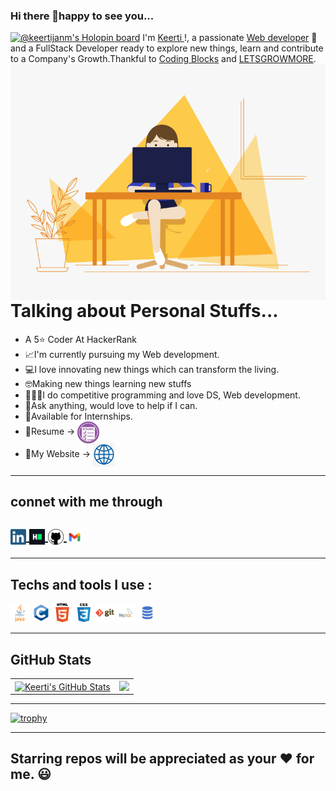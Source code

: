 ### Hi there 👋happy to see you... 
[![@keertijanm's Holopin board](https://holopin.me/keertijanm)](https://holopin.io/@keertijanm)
I'm [Keerti ](https://www.linkedin.com/in/keerti-gupta-907793202/)!, a passionate [Web developer](https://indexhtml.keertigupta.repl.co/) 🚀 and a FullStack Developer ready to explore new things, learn and contribute to a Company's Growth.Thankful to [Coding Blocks](http://codingblocks.com/) and [LETSGROWMORE](https://letsgrowmore.in/opportunities/).
<img align="left" alt="GIF" src="https://github.com/Keertijanm/keertijanm/blob/main/wave.gif" width="505px" /><br>
# Talking about Personal Stuffs... 
- A 5⭐ Coder  At HackerRank
- 📈I'm currently pursuing my  Web development.<br>
- 💻I love innovating new things which can transform the living.<br>
- 🤓Making new things learning new stuffs<br>
- 👨🏻‍💻I do competitive programming and love DS, Web development.<br>
- 🤝Ask anything, would love to help if I can.<br>
- 🏢Available for Internships.<br>
- 📝Resume -> <a href="https://drive.google.com/file/d/1InZvcPQY2on1OHdD3gjQSWSqF9DH8oly/view?usp=sharing/view"><img align="center" alt="Keerti's Resume" width="35px" src="Assets/resume.png" /></a><br>
- 📝My Website -> <a href="indexhtml.keertigupta.repl.co"><img align="center" alt="Keerti's Resume" width="35px" src="website.jpg" /></a><br>
<hr>
<h2> connet  with me through <h2>
<a href="https://www.linkedin.com/in/keerti-gupta-907793202/">
  <img align="center" alt="Keerti's LinkedIN" width="25px" src="Assets/linkedin.png" />
</a>
<a href="https://www.hackerrank.com/keertijanm">
  <img align="center" alt="KEERTI's Hackerrank" width="25px" src="Assets/hackerrank.png" />
</a>
<a href="https://github.com/keertijanm">
  <img align="center" alt="Keerti's Github" width="25px" src="Assets/github.png" />
</a>
<a href="mailto:keertijanm@gmail.com?subject=Hey%20Keerti,%20From%20Github">
  <img align="center" alt="Keerti's Gmail" width="25px" src="Assets/gmail.png" />
</a>
<br>
 <hr>
<h2> Techs and tools I use :</h2>
<code><img height="30" src="https://raw.githubusercontent.com/github/explore/80688e429a7d4ef2fca1e82350fe8e3517d3494d/topics/java/java.png"></code>
<code><img height="30" src="https://raw.githubusercontent.com/github/explore/80688e429a7d4ef2fca1e82350fe8e3517d3494d/topics/c/c.png"></code>
<code><img height="30" src="https://raw.githubusercontent.com/github/explore/80688e429a7d4ef2fca1e82350fe8e3517d3494d/topics/html/html.png"></code>
<code><img height="30" src="https://raw.githubusercontent.com/github/explore/80688e429a7d4ef2fca1e82350fe8e3517d3494d/topics/css/css.png"></code>
<code><img height="30" src="https://raw.githubusercontent.com/github/explore/80688e429a7d4ef2fca1e82350fe8e3517d3494d/topics/git/git.png"></code>
<code><img height="30" src="https://raw.githubusercontent.com/github/explore/80688e429a7d4ef2fca1e82350fe8e3517d3494d/topics/mysql/mysql.png"></code>
<code><img height="30" src="https://raw.githubusercontent.com/github/explore/80688e429a7d4ef2fca1e82350fe8e3517d3494d/topics/sql/sql.png"></code>
<br>
<hr>
<h2>GitHub Stats</h2>
<table>
  <tr>
    <td>
      <a href="https://github.com/Keertijanm/"> 
        <img align="center" src="https://github-readme-stats.vercel.app/api?username=keertijanm&show_icons=true&line_height=27&count_private=true&title_color=ffffff&text_color=c9cacc&icon_color=2bbc8a&bg_color=1d1f21" alt="Keerti's GitHub Stats" width="400" />
      </a>
     </td>
    <td>
      <img align="right" src="https://github-readme-stats.vercel.app/api/top-langs/?username=keertijanm&theme=dark&show_icons=true">
    </td>
  </tr>
 
</table>
<hr>

[![trophy](https://github-profile-trophy.vercel.app/?username=keertijanm&theme=onedark&column=8)](https://github.com/ryo-ma/github-profile-trophy)
<hr>
<h2>Starring repos will be appreciated as your ❤️ for me. 😃 </h2>

